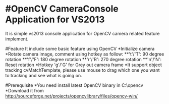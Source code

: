 #OpenCV CameraConsole Application for VS2013
======

It is simple vs2013 console application for OpenCV camera related feature implement.

#Feature
It include some basic feature using OpenCV
*Initialize camera
*Rotate camera image, comment using hotkey as follow:
**'t'/'T': 90 degree rotation
**'f'/'F': 180 degree rotation
**'r'/'R': 270 degree rotation
**'n'/'N': Reset rotation
*Hotkey 'g'/'G' for Grey out camera frame
*It support object tracking cvMatchTemplate, please use mouse to drag which one you want to tracking and see what is going on.

#Prerequisite
*You need install latest OpenCV binary in C:\opencv
*Download it from http://sourceforge.net/projects/opencvlibrary/files/opencv-win/

